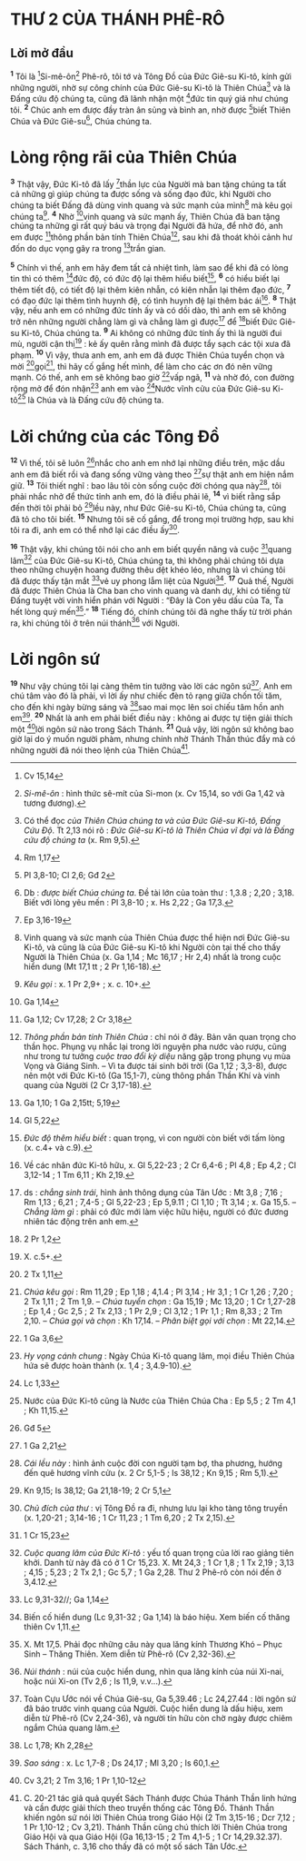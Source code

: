 # THƯ 2 CỦA THÁNH PHÊ-RÔ
## Lời mở đầu
<sup><b>1</b></sup> Tôi là [^1*]Si-mê-ôn[^1] Phê-rô, tôi tớ và Tông Đồ của Đức Giê-su Ki-tô, kính gửi những người, nhờ sự công chính của Đức Giê-su Ki-tô là Thiên Chúa[^2] và là Đấng cứu độ chúng ta, cũng đã lãnh nhận một [^2*]đức tin quý giá như chúng tôi. <sup><b>2</b></sup> Chúc anh em được đầy tràn ân sủng và bình an, nhờ được [^3*]biết Thiên Chúa và Đức Giê-su[^3], Chúa chúng ta.

# Lòng rộng rãi của Thiên Chúa
<sup><b>3</b></sup> Thật vậy, Đức Ki-tô đã lấy [^4*]thần lực của Người mà ban tặng chúng ta tất cả những gì giúp chúng ta được sống và sống đạo đức, khi Người cho chúng ta biết Đấng đã dùng vinh quang và sức mạnh của mình[^4] mà kêu gọi chúng ta[^5]. <sup><b>4</b></sup> Nhờ [^5*]vinh quang và sức mạnh ấy, Thiên Chúa đã ban tặng chúng ta những gì rất quý báu và trọng đại Người đã hứa, để nhờ đó, anh em được [^6*]thông phần bản tính Thiên Chúa[^6], sau khi đã thoát khỏi cảnh hư đốn do dục vọng gây ra trong [^7*]trần gian.

<sup><b>5</b></sup> Chính vì thế, anh em hãy đem tất cả nhiệt tình, làm sao để khi đã có lòng tin thì có thêm [^8*]đức độ, có đức độ lại thêm hiểu biết[^7], <sup><b>6</b></sup> có hiểu biết lại thêm tiết độ, có tiết độ lại thêm kiên nhẫn, có kiên nhẫn lại thêm đạo đức, <sup><b>7</b></sup> có đạo đức lại thêm tình huynh đệ, có tình huynh đệ lại thêm bác ái[^8]. <sup><b>8</b></sup> Thật vậy, nếu anh em có những đức tính ấy và có dồi dào, thì anh em sẽ không trở nên những người chẳng làm gì và chẳng làm gì được[^9] để [^9*]biết Đức Giê-su Ki-tô, Chúa chúng ta. <sup><b>9</b></sup> Ai không có những đức tính ấy thì là người đui mù, người cận thị[^10] : kẻ ấy quên rằng mình đã được tẩy sạch các tội xưa đã phạm. <sup><b>10</b></sup> Vì vậy, thưa anh em, anh em đã được Thiên Chúa tuyển chọn và mời [^10*]gọi[^11], thì hãy cố gắng hết mình, để làm cho các ơn đó nên vững mạnh. Có thế, anh em sẽ không bao giờ [^11*]vấp ngã, <sup><b>11</b></sup> và nhờ đó, con đường rộng mở để đón nhận[^12] anh em vào [^12*]Nước vĩnh cửu của Đức Giê-su Ki-tô[^13] là Chúa và là Đấng cứu độ chúng ta.

# Lời chứng của các Tông Đồ
<sup><b>12</b></sup> Vì thế, tôi sẽ luôn [^13*]nhắc cho anh em nhớ lại những điều trên, mặc dầu anh em đã biết rồi và đang sống vững vàng theo [^14*]sự thật anh em hiện nắm giữ. <sup><b>13</b></sup> Tôi thiết nghĩ : bao lâu tôi còn sống cuộc đời chóng qua này[^14], tôi phải nhắc nhở để thức tỉnh anh em, đó là điều phải lẽ, <sup><b>14</b></sup> vì biết rằng sắp đến thời tôi phải bỏ [^15*]lều này, như Đức Giê-su Ki-tô, Chúa chúng ta, cũng đã tỏ cho tôi biết. <sup><b>15</b></sup> Nhưng tôi sẽ cố gắng, để trong mọi trường hợp, sau khi tôi ra đi, anh em có thể nhớ lại các điều ấy[^15].

<sup><b>16</b></sup> Thật vậy, khi chúng tôi nói cho anh em biết quyền năng và cuộc [^16*]quang lâm[^16] của Đức Giê-su Ki-tô, Chúa chúng ta, thì không phải chúng tôi dựa theo những chuyện hoang đường thêu dệt khéo léo, nhưng là vì chúng tôi đã được thấy tận mắt [^17*]vẻ uy phong lẫm liệt của Người[^17]. <sup><b>17</b></sup> Quả thế, Người đã được Thiên Chúa là Cha ban cho vinh quang và danh dự, khi có tiếng từ Đấng tuyệt vời vinh hiển phán với Người : “Đây là Con yêu dấu của Ta, Ta hết lòng quý mến[^18].” <sup><b>18</b></sup> Tiếng đó, chính chúng tôi đã nghe thấy từ trời phán ra, khi chúng tôi ở trên núi thánh[^19] với Người.

# Lời ngôn sứ
<sup><b>19</b></sup> Như vậy chúng tôi lại càng thêm tin tưởng vào lời các ngôn sứ[^20]. Anh em chú tâm vào đó là phải, vì lời ấy như chiếc đèn tỏ rạng giữa chốn tối tăm, cho đến khi ngày bừng sáng và [^18*]sao mai mọc lên soi chiếu tâm hồn anh em[^21]. <sup><b>20</b></sup> Nhất là anh em phải biết điều này : không ai được tự tiện giải thích một [^19*]lời ngôn sứ nào trong Sách Thánh. <sup><b>21</b></sup> Quả vậy, lời ngôn sứ không bao giờ lại do ý muốn người phàm, nhưng chính nhờ Thánh Thần thúc đẩy mà có những người đã nói theo lệnh của Thiên Chúa[^22].

[^1]: <i>Si-mê-ôn</i> : hình thức sê-mít của Si-mon (x. Cv 15,14, so với Ga 1,42 và tương đương).
[^2]: Có thể đọc <i>của Thiên Chúa chúng ta và của Đức Giê-su Ki-tô, Đấng Cứu Độ</i>. Tt 2,13 nói rõ : <i>Đức Giê-su Ki-tô là Thiên Chúa vĩ đại và là Đấng cứu độ chúng ta</i> (x. Rm 9,5).
[^3]: Db : <i>được biết Chúa chúng ta</i>. Đề tài lớn của toàn thư : 1,3.8 ; 2,20 ; 3,18. Biết với lòng yêu mến : Pl 3,8-10 ; x. Hs 2,22 ; Ga 17,3.
[^4]: Vinh quang và sức mạnh của Thiên Chúa được thể hiện nơi Đức Giê-su Ki-tô, và cũng là của Đức Giê-su Ki-tô khi Người còn tại thế cho thấy Người là Thiên Chúa (x. Ga 1,14 ; Mc 16,17 ; Hr 2,4) nhất là trong cuộc hiển dung (Mt 17,1 tt ; 2 Pr 1,16-18).
[^5]: <i>Kêu gọi</i> : x. 1 Pr 2,9+ ; x. c. 10+.
[^6]: <i>Thông phần bản tính Thiên Chúa</i> : chỉ nói ở đây. Bản văn quan trọng cho thần học. Phụng vụ nhắc lại trong lời nguyện pha nước vào rượu, cũng như trong tư tưởng <i>cuộc trao đổi kỳ diệu</i> năng gặp trong phụng vụ mùa Vọng và Giáng Sinh. – Vì ta được tái sinh bởi trời (Ga 1,12 ; 3,3-8), được nên một với Đức Ki-tô (Ga 15,1-7), cùng thông phần Thần Khí và vinh quang của Người (2 Cr 3,17-18).
[^7]: <i>Đức độ thêm hiểu biết</i> : quan trọng, vì con người còn biết với tấm lòng (x. c.4+ và c.9).
[^8]: Về các nhân đức Ki-tô hữu, x. Gl 5,22-23 ; 2 Cr 6,4-6 ; Pl 4,8 ; Ep 4,2 ; Cl 3,12-14 ; 1 Tm 6,11 ; Kh 2,19.
[^9]: ds : <i>chẳng sinh trái</i>, hình ảnh thông dụng của Tân Ước : Mt 3,8 ; 7,16 ; Rm 1,13 ; 6,21 ; 7,4-5 ; Gl 5,22-23 ; Ep 5,9.11 ; Cl 1,10 ; Tt 3,14 ; x. Ga 15,5. – <i>Chẳng làm gì</i> : phải có đức mới làm việc hữu hiệu, người có đức đương nhiên tác động trên anh em.
[^10]: X. c.5+.
[^11]: <i>Chúa kêu gọi</i> : Rm 11,29 ; Ep 1,18 ; 4,1.4 ; Pl 3,14 ; Hr 3,1 ; 1 Cr 1,26 ; 7,20 ; 2 Tx 1,11 ; 2 Tm 1,9. – <i>Chúa tuyển chọn</i> : Ga 15,19 ; Mc 13,20 ; 1 Cr 1,27-28 ; Ep 1,4 ; Gc 2,5 ; 2 Tx 2,13 ; 1 Pr 2,9 ; Cl 3,12 ; 1 Pr 1,1 ; Rm 8,33 ; 2 Tm 2,10. – <i>Chúa gọi và chọn</i> : Kh 17,14. – <i>Phân biệt gọi với chọn</i> : Mt 22,14.
[^12]: <i>Hy vọng cánh chung</i> : Ngày Chúa Ki-tô quang lâm, mọi điều Thiên Chúa hứa sẽ được hoàn thành (x. 1,4 ; 3,4.9-10).
[^13]: Nước của Đức Ki-tô cũng là Nước của Thiên Chúa Cha : Ep 5,5 ; 2 Tm 4,1 ; Kh 11,15.
[^14]: <i>Cái lều này</i> : hình ảnh cuộc đời con người tạm bợ, tha phương, hướng đến quê hương vĩnh cửu (x. 2 Cr 5,1-5 ; Is 38,12 ; Kn 9,15 ; Rm 5,1).
[^15]: <i>Chủ đích của thư</i> : vị Tông Đồ ra đi, nhưng lưu lại kho tàng tông truyền (x. 1,20-21 ; 3,14-16 ; 1 Cr 11,23 ; 1 Tm 6,20 ; 2 Tx 2,15).
[^16]: <i>Cuộc quang lâm của Đức Ki-tô</i> : yếu tố quan trọng của lời rao giảng tiên khởi. Danh từ này đã có ở 1 Cr 15,23. X. Mt 24,3 ; 1 Cr 1,8 ; 1 Tx 2,19 ; 3,13 ; 4,15 ; 5,23 ; 2 Tx 2,1 ; Gc 5,7 ; 1 Ga 2,28. Thư 2 Phê-rô còn nói đến ở 3,4.12.
[^17]: Biến cố hiển dung (Lc 9,31-32 ; Ga 1,14) là báo hiệu. Xem biến cố thăng thiên Cv 1,11.
[^18]: X. Mt 17,5. Phải đọc những câu này qua lăng kính Thương Khó – Phục Sinh – Thăng Thiên. Xem diễn từ Phê-rô (Cv 2,32-36).
[^19]: <i>Núi thánh</i> : núi của cuộc hiển dung, nhìn qua lăng kính của núi Xi-nai, hoặc núi Xi-on (Tv 2,6 ; Is 11,9, v.v...).
[^20]: Toàn Cựu Ước nói về Chúa Giê-su, Ga 5,39.46 ; Lc 24,27.44 : lời ngôn sứ đã báo trước vinh quang của Người. Cuộc hiển dung là dấu hiệu, xem diễn từ Phê-rô (Cv 2,24-36), và người tín hữu còn chờ ngày được chiêm ngắm Chúa quang lâm.
[^21]: <i>Sao sáng</i> : x. Lc 1,7-8 ; Ds 24,17 ; Ml 3,20 ; Is 60,1.
[^22]: C. 20-21 tác giả quả quyết Sách Thánh được Chúa Thánh Thần linh hứng và cần được giải thích theo truyền thống các Tông Đồ. Thánh Thần khiến ngôn sứ nói lời Thiên Chúa trong Giáo Hội (2 Tm 3,15-16 ; Dcr 7,12 ; 1 Pr 1,10-12 ; Cv 3,21). Thánh Thần cũng chú thích lời Thiên Chúa trong Giáo Hội và qua Giáo Hội (Ga 16,13-15 ; 2 Tm 4,1-5 ; 1 Cr 14,29.32.37). Sách Thánh, c. 3,16 cho thấy đã có một số sách Tân Ước.
[^1*]: Cv 15,14
[^2*]: Rm 1,17
[^3*]: Pl 3,8-10; Cl 2,6; Gđ 2
[^4*]: Ep 3,16-19
[^5*]: Ga 1,14
[^6*]: Ga 1,12; Cv 17,28; 2 Cr 3,18
[^7*]: Ga 1,10; 1 Ga 2,15tt; 5,19
[^8*]: Gl 5,22
[^9*]: 2 Pr 1,2
[^10*]: 2 Tx 1,11
[^11*]: 1 Ga 3,6
[^12*]: Lc 1,33
[^13*]: Gđ 5
[^14*]: 1 Ga 2,21
[^15*]: Kn 9,15; Is 38,12; Ga 21,18-19; 2 Cr 5,1
[^16*]: 1 Cr 15,23
[^17*]: Lc 9,31-32//; Ga 1,14
[^18*]: Lc 1,78; Kh 2,28
[^19*]: Cv 3,21; 2 Tm 3,16; 1 Pr 1,10-12
